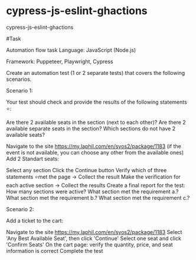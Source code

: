 # cypress-js-eslint-ghactions
cypress-js-eslint-ghactions




#Task 

Automation flow task
Language: JavaScript (Node.js)

Framework: Puppeteer, Playwright, Cypress


Create an automation test (1 or 2 separate tests) that covers the following scenarios.


Scenario 1:


Your test should check and provide the results of the following statements ⭐:

Are there 2 available seats in the section (next to each other)?
Are there 2 available separate seats in the section?
Which sections do not have 2 available seats?

Navigate to the site https://my.laphil.com/en/syos2/package/1183 (if the event is not available, you can choose any other from the available ones)
Add 2 Standart seats:

Select any section
Click the Continue button
Verify which of three statements ⭐met the page -> Collect the result
Make the verification for each active section -> Collect the results
Create a final report for the test:
How many sections were active?
What section met the requirement a.?
What section met the requirement b.?
What section met the requirement c.?


Scenario 2:


Add a ticket to the cart:

Navigate to the site  https://my.laphil.com/en/syos2/package/1183
Select 'Any Best Available Seat', then click 'Continue'
Select one seat and click 'Confirm Seats'
On the cart page: verify the quantity, price, and seat information is correct
Complete the test
